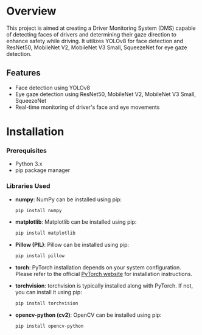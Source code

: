 # Overview
This project is aimed at creating a Driver Monitoring System (DMS) capable of detecting faces of drivers and determining their gaze direction to enhance safety while driving.
It utilizes YOLOv8 for face detection and ResNet50, MobileNet V2, MobileNet V3 Small, SqueezeNet for eye gaze detection.

## Features
- Face detection using YOLOv8
- Eye gaze detection using ResNet50, MobileNet V2, MobileNet V3 Small, SqueezeNet
- Real-time monitoring of driver's face and eye movements
  
# Installation

### Prerequisites

- Python 3.x
- pip package manager

### Libraries Used

- **numpy**: NumPy can be installed using pip:

    ```bash
    pip install numpy
    ```

- **matplotlib**: Matplotlib can be installed using pip:

    ```bash
    pip install matplotlib
    ```

- **Pillow (PIL)**: Pillow can be installed using pip:

    ```bash
    pip install pillow
    ```

- **torch**: PyTorch installation depends on your system configuration. Please refer to the official [PyTorch website](https://pytorch.org/get-started/locally/) for installation instructions.

- **torchvision**: torchvision is typically installed along with PyTorch. If not, you can install it using pip:

    ```bash
    pip install torchvision
    ```

- **opencv-python (cv2)**: OpenCV can be installed using pip:

    ```bash
    pip install opencv-python
    ```

